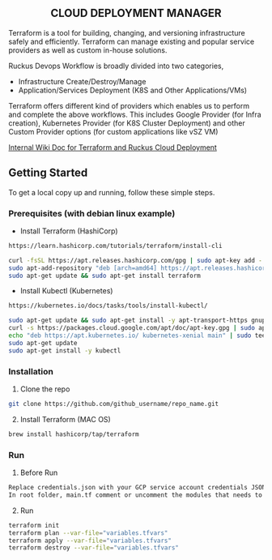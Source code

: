 <h2 align="center">CLOUD DEPLOYMENT MANAGER</h2>


Terraform is a tool for building, changing, and versioning infrastructure safely and efficiently. Terraform can manage existing and popular service providers as well as custom in-house solutions.

Ruckus Devops Workflow is broadly divided into two categories,
    <ul style="padding-left:20px">
      <li>Infrastructure Create/Destroy/Manage</li>
      <li>Application/Services Deployment (K8S and Other Applications/VMs)</li>
    </ul>
      
Terraform offers different kind of providers which enables us to perform and complete the above workflows. This includes Google Provider (for Infra creation), Kubernetes Provider (for K8S Cluster Deployment) and other Custom Provider options (for custom applications like vSZ VM)

<a href="https://jira-wiki.ruckuswireless.com/display/KUMO/Ruckus+Cloud+Continuous+Deployment">Internal Wiki Doc for Terraform and Ruckus Cloud Deployment</a>

## Getting Started

To get a local copy up and running, follow these simple steps.

### Prerequisites (with debian linux example)

* Install Terraform (HashiCorp)
```sh
https://learn.hashicorp.com/tutorials/terraform/install-cli

curl -fsSL https://apt.releases.hashicorp.com/gpg | sudo apt-key add -
sudo apt-add-repository "deb [arch=amd64] https://apt.releases.hashicorp.com $(lsb_release -cs) main"
sudo apt-get update && sudo apt-get install terraform
```
* Install Kubectl (Kubernetes)
```sh
https://kubernetes.io/docs/tasks/tools/install-kubectl/

sudo apt-get update && sudo apt-get install -y apt-transport-https gnupg2 curl
curl -s https://packages.cloud.google.com/apt/doc/apt-key.gpg | sudo apt-key add -
echo "deb https://apt.kubernetes.io/ kubernetes-xenial main" | sudo tee -a /etc/apt/sources.list.d/kubernetes.list
sudo apt-get update
sudo apt-get install -y kubectl
```

### Installation

1. Clone the repo
```sh
git clone https://github.com/github_username/repo_name.git
```
2. Install Terraform (MAC OS)
```sh
brew install hashicorp/tap/terraform
```

### Run

1. Before Run
```sh
Replace credentials.json with your GCP service account credentials JSON.
In root folder, main.tf comment or uncomment the modules that needs to be deployed.
```

2. Run
```sh
terraform init
terraform plan --var-file="variables.tfvars"
terraform apply --var-file="variables.tfvars"
terraform destroy --var-file="variables.tfvars"
```
